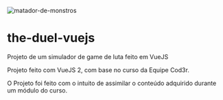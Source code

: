![matador-de-monstros](https://user-images.githubusercontent.com/44420212/109704406-560cc680-7b75-11eb-9336-d26e8d5c0048.PNG)

# the-duel-vuejs
Projeto de um simulador de game de luta feito em VueJS 

Projeto feito com VueJS 2, com base no curso da Equipe Cod3r.

O Projeto foi feito com o intuito de assimilar o conteúdo adquirido durante um módulo do curso.
